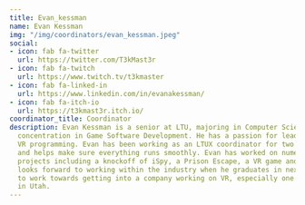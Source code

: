 ```yaml
---
title: Evan_kessman
name: Evan Kessman
img: "/img/coordinators/evan_kessman.jpeg"
social:
- icon: fab fa-twitter
  url: https://twitter.com/T3kMast3r
- icon: fab fa-twitch
  url: https://www.twitch.tv/t3kmaster
- icon: fab fa-linked-in
  url: https://www.linkedin.com/in/evanakessman/
- icon: fab fa-itch-io
  url: https://t3kmast3r.itch.io/
coordinator_title: Coordinator
description: Evan Kessman is a senior at LTU, majoring in Computer Science with a
  concentration in Game Software Development. He has a passion for leadership and
  VR programming. Evan has been working as an LTUX coordinator for two years now,
  and helps make sure everything runs smoothly. Evan has worked on numerous other
  projects including a knockoff of iSpy, a Prison Escape, a VR game and more. Evan
  looks forward to working within the industry when he graduates in next May. He hopes
  to work towards getting into a company working on VR, especially one like The VOID
  in Utah.
---
```


